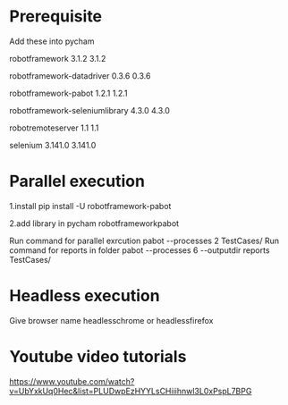 # Prerequisite
Add these into pycham

robotframework	3.1.2	3.1.2

robotframework-datadriver	0.3.6	0.3.6

robotframework-pabot	1.2.1	1.2.1

robotframework-seleniumlibrary	4.3.0	4.3.0

robotremoteserver	1.1	1.1

selenium	3.141.0	3.141.0

# Parallel execution
1.install pip install -U robotframework-pabot

2.add library in pycham robotframeworkpabot

Run command for parallel exrcution pabot --processes 2 TestCases/
Run command for reports in folder pabot --processes 6 --outputdir reports TestCases/

# Headless execution
Give browser name headlesschrome or headlessfirefox

# Youtube video tutorials
https://www.youtube.com/watch?v=UbYxkUq0Hec&list=PLUDwpEzHYYLsCHiiihnwl3L0xPspL7BPG

